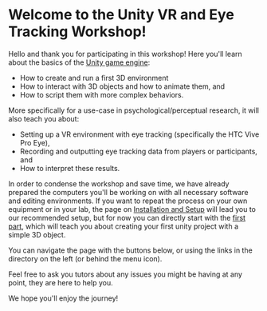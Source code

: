 # Welcome to the Unity VR and Eye Tracking Workshop!

Hello and thank you for participating in this workshop! Here you'll learn about the basics of the [Unity game engine](https://unity.com):

* How to create and run a first 3D environment
* How to interact with 3D objects and how to animate them, and
* How to script them with more complex behaviors.

More specifically for a use-case in psychological/perceptual research, it will also teach you about:

* Setting up a VR environment with eye tracking (specifically the HTC Vive Pro Eye),
* Recording and outputting eye tracking data from players or participants, and
* How to interpret these results.

In order to condense the workshop and save time, we have already prepared the computers you'll be working on with all necessary software and editing environments. If you want to repeat the process on your own equipment or in your lab, the page on [Installation and Setup](page-0.md) will lead you to our recommended setup, but for now you can directly start with the [first part](1-first-project.md), which will teach you about creating your first unity project with a simple 3D object.

You can navigate the page with the buttons below, or using the links in the directory on the left (or behind the menu icon).

Feel free to ask you tutors about any issues you might be having at any point, they are here to help you.

We hope you'll enjoy the journey!
